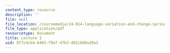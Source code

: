 ```yaml
---
content_type: resource
description: ''
file: null
file_location: /coursemedia/24-914-language-variation-and-change-spring-2019/077c4cb464b5f9ef47b3d82cb60a20a3_MIT24_914s19_lec1.pdf
file_type: application/pdf
resourcetype: Document
title: Lecture 1
uid: 077c4cb4-64b5-f9ef-47b3-d82cb60a20a3
---
```

